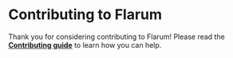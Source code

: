 # Contributing to Flarum

Thank you for considering contributing to Flarum! Please read the **[Contributing guide](https://docs.flarum.org/contributing)** to learn how you can help.